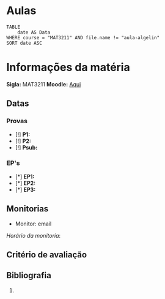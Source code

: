 # Aulas

```dataview
TABLE
	date AS Data
WHERE course = "MAT3211" AND file.name != "aula-algelin"
SORT date ASC
```


# Informações da matéria

**Sigla:** MAT3211
**Moodle:** [Aqui](moodle.com)

## Datas

### Provas
- [!] **P1:** 
- [!] **P2:** 
- [!] **Psub:** 

### EP's
- [*] **EP1:** 
- [*] **EP2:** 
- [*] **EP3:** 

## Monitorias

- Monitor: email

_Horário da monitoria_: 

## Critério de avaliação



## Bibliografia

1. 

